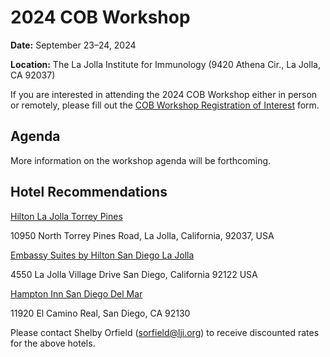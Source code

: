 # 2024 COB Workshop

**Date:** September 23–24, 2024

**Location:** The La Jolla Institute for Immunology (9420 Athena Cir., La Jolla, CA 92037)

If you are interested in attending the 2024 COB Workshop either in person or remotely, please fill out the [COB Workshop Registration of Interest](https://docs.google.com/forms/d/e/1FAIpQLScMukZ46oeR_r1iRT6purs3x7duelvkQ0Ur5NO3WPP5OPcJlg/viewform) form.

## Agenda

More information on the workshop agenda will be forthcoming.

## Hotel Recommendations

[Hilton La Jolla Torrey Pines](https://www.hilton.com/en/hotels/santphh-hilton-la-jolla-torrey-pines/)

10950 North Torrey Pines Road, La Jolla, California, 92037, USA

[Embassy Suites by Hilton San Diego La Jolla](https://www.hilton.com/en/hotels/sanljes-embassy-suites-san-diego-la-jolla/)

4550 La Jolla Village Drive San Diego, California 92122 USA

[Hampton Inn San Diego Del Mar](https://www.hilton.com/en/hotels/sandlhx-hampton-san-diego-del-mar/)

11920 El Camino Real, San Diego, CA 92130

Please contact Shelby Orfield (sorfield@lji.org) to receive discounted rates for the above hotels.

